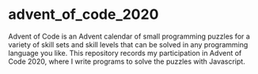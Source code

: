 # advent_of_code_2020
Advent of Code is an Advent calendar of small programming puzzles for a variety of skill sets and skill levels that can be solved in any programming language you like. This repository records my participation in Advent of Code 2020, where I write programs to solve the puzzles with Javascript.
